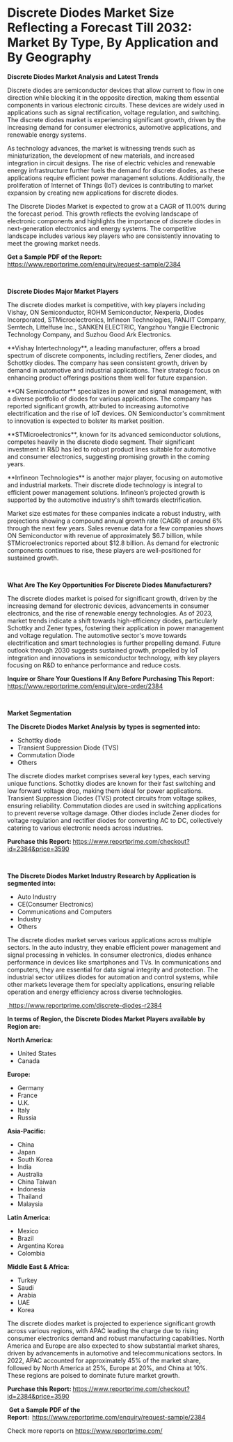 <p><h1>Discrete Diodes Market Size Reflecting a Forecast Till 2032: Market By Type, By Application and By Geography</h1></p><p><strong>Discrete Diodes Market Analysis and Latest Trends</strong></p>
<p><p>Discrete diodes are semiconductor devices that allow current to flow in one direction while blocking it in the opposite direction, making them essential components in various electronic circuits. These devices are widely used in applications such as signal rectification, voltage regulation, and switching. The discrete diodes market is experiencing significant growth, driven by the increasing demand for consumer electronics, automotive applications, and renewable energy systems. </p><p>As technology advances, the market is witnessing trends such as miniaturization, the development of new materials, and increased integration in circuit designs. The rise of electric vehicles and renewable energy infrastructure further fuels the demand for discrete diodes, as these applications require efficient power management solutions. Additionally, the proliferation of Internet of Things (IoT) devices is contributing to market expansion by creating new applications for discrete diodes. </p><p>The Discrete Diodes Market is expected to grow at a CAGR of 11.00% during the forecast period. This growth reflects the evolving landscape of electronic components and highlights the importance of discrete diodes in next-generation electronics and energy systems. The competitive landscape includes various key players who are consistently innovating to meet the growing market needs.</p></p>
<p><strong>Get a Sample PDF of the Report:&nbsp;</strong> <a href="https://www.reportprime.com/enquiry/request-sample/2384?utm_campaign=2452&utm_medium=2&utm_source=Github&utm_content=ia&utm_term=18032025&utm_id=discrete-diodes">https://www.reportprime.com/enquiry/request-sample/2384</a></p>
<p>&nbsp;</p>
<p><strong>Discrete Diodes Major Market Players</strong></p>
<p><p>The discrete diodes market is competitive, with key players including Vishay, ON Semiconductor, ROHM Semiconductor, Nexperia, Diodes Incorporated, STMicroelectronics, Infineon Technologies, PANJIT Company, Semtech, Littelfuse Inc., SANKEN ELECTRIC, Yangzhou Yangjie Electronic Technology Company, and Suzhou Good Ark Electronics. </p><p>**Vishay Intertechnology**, a leading manufacturer, offers a broad spectrum of discrete components, including rectifiers, Zener diodes, and Schottky diodes. The company has seen consistent growth, driven by demand in automotive and industrial applications. Their strategic focus on enhancing product offerings positions them well for future expansion.</p><p>**ON Semiconductor** specializes in power and signal management, with a diverse portfolio of diodes for various applications. The company has reported significant growth, attributed to increasing automotive electrification and the rise of IoT devices. ON Semiconductor's commitment to innovation is expected to bolster its market position.</p><p>**STMicroelectronics**, known for its advanced semiconductor solutions, competes heavily in the discrete diode segment. Their significant investment in R&D has led to robust product lines suitable for automotive and consumer electronics, suggesting promising growth in the coming years.</p><p>**Infineon Technologies** is another major player, focusing on automotive and industrial markets. Their discrete diode technology is integral to efficient power management solutions. Infineon’s projected growth is supported by the automotive industry's shift towards electrification.</p><p>Market size estimates for these companies indicate a robust industry, with projections showing a compound annual growth rate (CAGR) of around 6% through the next few years. Sales revenue data for a few companies shows ON Semiconductor with revenue of approximately $6.7 billion, while STMicroelectronics reported about $12.8 billion. As demand for electronic components continues to rise, these players are well-positioned for sustained growth.</p></p>
<p>&nbsp;</p>
<p><strong>What Are The Key Opportunities For Discrete Diodes Manufacturers?</strong></p>
<p><p>The discrete diodes market is poised for significant growth, driven by the increasing demand for electronic devices, advancements in consumer electronics, and the rise of renewable energy technologies. As of 2023, market trends indicate a shift towards high-efficiency diodes, particularly Schottky and Zener types, fostering their application in power management and voltage regulation. The automotive sector's move towards electrification and smart technologies is further propelling demand. Future outlook through 2030 suggests sustained growth, propelled by IoT integration and innovations in semiconductor technology, with key players focusing on R&D to enhance performance and reduce costs.</p></p>
<p><strong>Inquire or Share Your Questions If Any Before Purchasing This Report:</strong> <a href="https://www.reportprime.com/enquiry/pre-order/2384?utm_campaign=2452&utm_medium=2&utm_source=Github&utm_content=ia&utm_term=18032025&utm_id=discrete-diodes">https://www.reportprime.com/enquiry/pre-order/2384</a></p>
<p>&nbsp;</p>
<p><strong>Market Segmentation</strong></p>
<p><strong>The Discrete Diodes Market Analysis by types is segmented into:</strong></p>
<p><ul><li>Schottky diode</li><li>Transient Suppression Diode (TVS)</li><li>Commutation Diode</li><li>Others</li></ul></p>
<p><p>The discrete diodes market comprises several key types, each serving unique functions. Schottky diodes are known for their fast switching and low forward voltage drop, making them ideal for power applications. Transient Suppression Diodes (TVS) protect circuits from voltage spikes, ensuring reliability. Commutation diodes are used in switching applications to prevent reverse voltage damage. Other diodes include Zener diodes for voltage regulation and rectifier diodes for converting AC to DC, collectively catering to various electronic needs across industries.</p></p>
<p><strong>Purchase this Report:&nbsp;</strong><a href="https://www.reportprime.com/checkout?id=2384&price=3590&utm_campaign=2452&utm_medium=2&utm_source=Github&utm_content=ia&utm_term=18032025&utm_id=discrete-diodes">https://www.reportprime.com/checkout?id=2384&price=3590</a></p>
<p>&nbsp;</p>
<p><strong>The Discrete Diodes Market Industry Research by Application is segmented into:</strong></p>
<p><ul><li>Auto Industry</li><li>CE(Consumer Electronics)</li><li>Communications and Computers</li><li>Industry</li><li>Others</li></ul></p>
<p><p>The discrete diodes market serves various applications across multiple sectors. In the auto industry, they enable efficient power management and signal processing in vehicles. In consumer electronics, diodes enhance performance in devices like smartphones and TVs. In communications and computers, they are essential for data signal integrity and protection. The industrial sector utilizes diodes for automation and control systems, while other markets leverage them for specialty applications, ensuring reliable operation and energy efficiency across diverse technologies.</p></p>
<p><a href="https://www.reportprime.com/discrete-diodes-r2384?utm_campaign=2452&utm_medium=2&utm_source=Github&utm_content=ia&utm_term=18032025&utm_id=discrete-diodes">&nbsp;https://www.reportprime.com/discrete-diodes-r2384</a></p>
<p><strong>In terms of Region, the Discrete Diodes Market Players available by Region are:</strong></p>
<p>
    <p> <strong> North America: </strong>
        <ul>
            <li>United States</li>
            <li>Canada</li>
        </ul>
        </p> 
    <p> <strong> Europe: </strong>
        <ul>
            <li>Germany</li>
            <li>France</li>
            <li>U.K.</li>
            <li>Italy</li>
            <li>Russia</li>
        </ul>
        </p> 
    <p> <strong> Asia-Pacific: </strong>
        <ul>
            <li>China</li>
            <li>Japan</li>
            <li>South Korea</li>
            <li>India</li>
            <li>Australia</li>
            <li>China Taiwan</li>
            <li>Indonesia</li>
            <li>Thailand</li>
            <li>Malaysia</li>
        </ul>
        </p> 
    <p> <strong> Latin America: </strong>
        <ul>
            <li>Mexico</li>
            <li>Brazil</li>
            <li>Argentina Korea</li>
            <li>Colombia</li>
        </ul>
        </p> 
    <p> <strong> Middle East & Africa: </strong>
        <ul>
            <li>Turkey</li>
            <li>Saudi</li>
            <li>Arabia</li>
            <li>UAE</li>
            <li>Korea</li>
        </ul>
    </p>
    </p>
<p><p>The discrete diodes market is projected to experience significant growth across various regions, with APAC leading the charge due to rising consumer electronics demand and robust manufacturing capabilities. North America and Europe are also expected to show substantial market shares, driven by advancements in automotive and telecommunications sectors. In 2022, APAC accounted for approximately 45% of the market share, followed by North America at 25%, Europe at 20%, and China at 10%. These regions are poised to dominate future market growth.</p></p>
<p><strong>Purchase this Report: </strong><a href="https://www.reportprime.com/checkout?id=2384&price=3590&utm_campaign=2452&utm_medium=2&utm_source=Github&utm_content=ia&utm_term=18032025&utm_id=discrete-diodes">https://www.reportprime.com/checkout?id=2384&price=3590</a></p>
<p>&nbsp;<strong>Get a Sample PDF of the Report:&nbsp;&nbsp;</strong><a href="https://www.reportprime.com/enquiry/request-sample/2384?utm_campaign=2452&utm_medium=2&utm_source=Github&utm_content=ia&utm_term=18032025&utm_id=discrete-diodes">https://www.reportprime.com/enquiry/request-sample/2384</a></p>
<p><strong></strong></p>
<p>Check more reports on <a href="https://www.reportprime.com/?utm_campaign=2452&utm_medium=2&utm_source=Github&utm_content=ia&utm_term=18032025&utm_id=discrete-diodes">https://www.reportprime.com/</a></p>